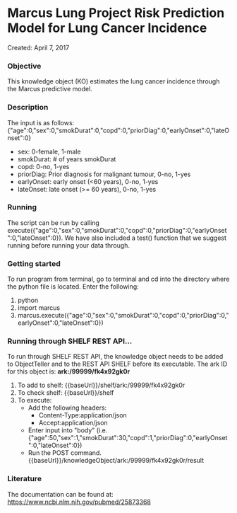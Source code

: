 # Marcus Lung Project Risk Prediction Model for Lung Cancer Incidence
Created: April 7, 2017


### Objective
This knowledge object (KO) estimates the lung cancer incidence through the Marcus predictive model.

### Description
The input is as follows: {"age":0,"sex":0,"smokDurat":0,"copd":0,"priorDiag":0,"earlyOnset":0,"lateOnset":0}  
- sex: 0-female, 1-male  
- smokDurat: # of years smokDurat  
- copd: 0-no, 1-yes  
- priorDiag: Prior diagnosis for malignant tumour, 0-no, 1-yes  
- earlyOnset: early onset (<60 years), 0-no, 1-yes  
- lateOnset: late onset (>= 60 years), 0-no, 1-yes  


### Running
The script can be run by calling execute({"age":0,"sex":0,"smokDurat":0,"copd":0,"priorDiag":0,"earlyOnset":0,"lateOnset":0}). We have also included a test() function that we suggest running before running your data through.


### Getting started
To run program from terminal, go to terminal and cd into the directory where the python file is located. Enter the following:
1. python
2. import marcus
3. marcus.execute({"age":0,"sex":0,"smokDurat":0,"copd":0,"priorDiag":0,"earlyOnset":0,"lateOnset":0})

### Running through SHELF REST API...
To run through SHELF REST API, the knowledge object needs to be added to ObjectTeller and to the REST API SHELF before its executable.
The ark ID for this object is: **ark:/99999/fk4x92gk0r**

1. To add to shelf: {{baseUrl}}/shelf/ark:/99999/fk4x92gk0r
2. To check shelf: {{baseUrl}}/shelf
3. To execute:
   - Add the following headers:
     - Content-Type:application/json
     - Accept:application/json
   - Enter input into "body" (i.e. {"age":50,"sex":1,"smokDurat":30,"copd":1,"priorDiag":0,"earlyOnset":0,"lateOnset":0})
   - Run the POST command. {{baseUrl}}/knowledgeObject/ark:/99999/fk4x92gk0r/result

### Literature
The documentation can be found at: https://www.ncbi.nlm.nih.gov/pubmed/25873368
